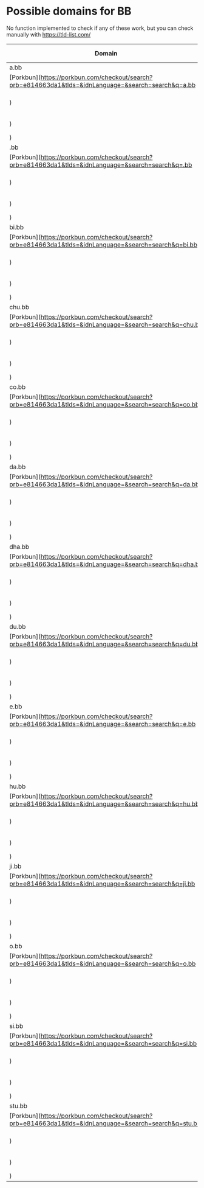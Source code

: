 # Possible domains for BB

No function implemented to check if any of these work, but you can check manually with https://tld-list.com/

| Domain | Porkbun | NameCheap | Google Domains |
|---|---|---|---|
| a.bb | [Porkbun](https://porkbun.com/checkout/search?prb=e814663da1&tlds=&idnLanguage=&search=search&q=a.bb) | [Namecheap](https://www.namecheap.com/domains/registration/results/?domain=a.bb) | [Google](https://domains.google.com/registrar/search?searchTerm=a.bb) |
| .bb | [Porkbun](https://porkbun.com/checkout/search?prb=e814663da1&tlds=&idnLanguage=&search=search&q=.bb) | [Namecheap](https://www.namecheap.com/domains/registration/results/?domain=.bb) | [Google](https://domains.google.com/registrar/search?searchTerm=.bb) |
| bi.bb | [Porkbun](https://porkbun.com/checkout/search?prb=e814663da1&tlds=&idnLanguage=&search=search&q=bi.bb) | [Namecheap](https://www.namecheap.com/domains/registration/results/?domain=bi.bb) | [Google](https://domains.google.com/registrar/search?searchTerm=bi.bb) |
| chu.bb | [Porkbun](https://porkbun.com/checkout/search?prb=e814663da1&tlds=&idnLanguage=&search=search&q=chu.bb) | [Namecheap](https://www.namecheap.com/domains/registration/results/?domain=chu.bb) | [Google](https://domains.google.com/registrar/search?searchTerm=chu.bb) |
| co.bb | [Porkbun](https://porkbun.com/checkout/search?prb=e814663da1&tlds=&idnLanguage=&search=search&q=co.bb) | [Namecheap](https://www.namecheap.com/domains/registration/results/?domain=co.bb) | [Google](https://domains.google.com/registrar/search?searchTerm=co.bb) |
| da.bb | [Porkbun](https://porkbun.com/checkout/search?prb=e814663da1&tlds=&idnLanguage=&search=search&q=da.bb) | [Namecheap](https://www.namecheap.com/domains/registration/results/?domain=da.bb) | [Google](https://domains.google.com/registrar/search?searchTerm=da.bb) |
| dha.bb | [Porkbun](https://porkbun.com/checkout/search?prb=e814663da1&tlds=&idnLanguage=&search=search&q=dha.bb) | [Namecheap](https://www.namecheap.com/domains/registration/results/?domain=dha.bb) | [Google](https://domains.google.com/registrar/search?searchTerm=dha.bb) |
| du.bb | [Porkbun](https://porkbun.com/checkout/search?prb=e814663da1&tlds=&idnLanguage=&search=search&q=du.bb) | [Namecheap](https://www.namecheap.com/domains/registration/results/?domain=du.bb) | [Google](https://domains.google.com/registrar/search?searchTerm=du.bb) |
| e.bb | [Porkbun](https://porkbun.com/checkout/search?prb=e814663da1&tlds=&idnLanguage=&search=search&q=e.bb) | [Namecheap](https://www.namecheap.com/domains/registration/results/?domain=e.bb) | [Google](https://domains.google.com/registrar/search?searchTerm=e.bb) |
| hu.bb | [Porkbun](https://porkbun.com/checkout/search?prb=e814663da1&tlds=&idnLanguage=&search=search&q=hu.bb) | [Namecheap](https://www.namecheap.com/domains/registration/results/?domain=hu.bb) | [Google](https://domains.google.com/registrar/search?searchTerm=hu.bb) |
| ji.bb | [Porkbun](https://porkbun.com/checkout/search?prb=e814663da1&tlds=&idnLanguage=&search=search&q=ji.bb) | [Namecheap](https://www.namecheap.com/domains/registration/results/?domain=ji.bb) | [Google](https://domains.google.com/registrar/search?searchTerm=ji.bb) |
| o.bb | [Porkbun](https://porkbun.com/checkout/search?prb=e814663da1&tlds=&idnLanguage=&search=search&q=o.bb) | [Namecheap](https://www.namecheap.com/domains/registration/results/?domain=o.bb) | [Google](https://domains.google.com/registrar/search?searchTerm=o.bb) |
| si.bb | [Porkbun](https://porkbun.com/checkout/search?prb=e814663da1&tlds=&idnLanguage=&search=search&q=si.bb) | [Namecheap](https://www.namecheap.com/domains/registration/results/?domain=si.bb) | [Google](https://domains.google.com/registrar/search?searchTerm=si.bb) |
| stu.bb | [Porkbun](https://porkbun.com/checkout/search?prb=e814663da1&tlds=&idnLanguage=&search=search&q=stu.bb) | [Namecheap](https://www.namecheap.com/domains/registration/results/?domain=stu.bb) | [Google](https://domains.google.com/registrar/search?searchTerm=stu.bb) |
